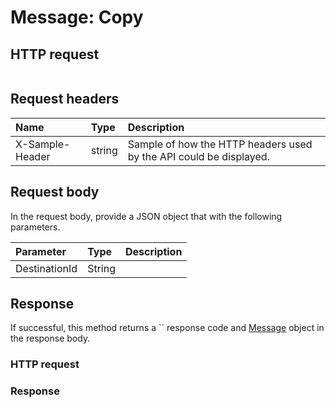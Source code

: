 # Message: Copy


## HTTP request
```http

```
## Request headers
| Name       | Type | Description|
|:-----------|:------|:----------|
| X-Sample-Header  | string  | Sample of how the HTTP headers used by the API could be displayed.|

## Request body
In the request body, provide a JSON object that with the following parameters.

| Parameter	   | Type	|Description|
|:---------------|:--------|:-----------|
|DestinationId|String||

## Response
If successful, this method returns a `` response code and [Message](../resources/message.md) object in the response body.
### HTTP request
### Response
